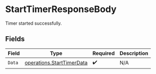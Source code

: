# StartTimerResponseBody

Timer started successfully.


## Fields

| Field                                                                  | Type                                                                   | Required                                                               | Description                                                            |
| ---------------------------------------------------------------------- | ---------------------------------------------------------------------- | ---------------------------------------------------------------------- | ---------------------------------------------------------------------- |
| `Data`                                                                 | [operations.StartTimerData](../../models/operations/starttimerdata.md) | :heavy_check_mark:                                                     | N/A                                                                    |